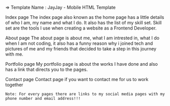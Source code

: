   =>  Template Name    : JayJay - Mobile  HTML Template
   
  <p>Index page
   The index page also known as the home page has a little details 
   of who I am, my name and what I do. It also has the list of my skill set. Skill set are the tools I use when creating a website as a Frontend Developer.
  </p>

  <p>About page
    The about page is about me, what I am intrested in, what I do when I am not 
    coding, it also has a funny reason why i joined tech and pictures of me and my friends that decided to take a step in this journey with me. 
  </p>

  <p>Portfolio page
    My portfolio page is about the works I have done and also has a link that directs you to the pages.
    </p>

  <p>Contact page
     Contact page if you want to contact me for us to work together
    </p>

    Note: For every pages there are links to my social media pages with my phone number and email address!!!
